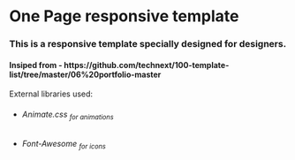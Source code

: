 # One Page responsive template
<h3>This is a responsive template specially designed for designers.</h3>
<h4>Insiped from - https://github.com/technext/100-template-list/tree/master/06%20portfolio-master </h4>
<p> External libraries used:
<ul>
<li><h6>Animate.css <sub>for animations</sub></h6></li>
<li><h6>Font-Awesome <sub>for icons</sub></h6></li>
</ul>
</p>